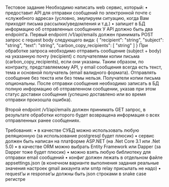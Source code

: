 Тестовое задание
Необходимо написать web сервис, который:
•	предоставит API для отправки сообщений по электронной почте с «служебного адреса» (условно, эмулируем ситуацию, когда Вам приходят письма рассылки/уведомления и т.д.)
•	запишет в БД информацию об отправленных сообщениях
У API должно быть два endpoint’а.
Первый endpoint /v1/api/emails должен принимать POST запрос с request body следующего вида:
{
  "recipient": "string",
  "subject": "string",
  "text": "string",
  "carbon_copy_recipients": [ "string" ]
}
При обработке запроса необходимо отправить сообщение (subject + body) на указанную почту (recipient) с получателями копии письма (carbon_copy_recipients), если они указаны. Таким образом, по контракту, представляемому API, у email сообщения всегда есть текст, тема и основной получатель (email валидного формата). Отправлять сообщение без текста или без темы нельзя. Получатели копии письма опциональны.
После отправки сообщения необходимо записать в БД полную информацию об отправленном сообщении, указав при этом статус доставки сообщения (успешно доставлено или во время отправки произошла ошибка).

Второй endpoint /v1/api/emails должен принимать GET запрос, в результате обработки которого будет возвращена информация о всех отправленных ранее сообщениях.

Требования:
•	в качестве СУБД можно использовать любую реляционную (за использование postgresql будет плюсик)
•	сервис должен быть написан на платформе ASP.NET (на .Net Core 3.1 или .Net 5.0)
•	в качестве ORM можно выбрать Entity Framework или Dapper (за Dapper тоже будет плюсик)
•	можно взять любую библиотеку для отправки email сообщений
•	конфиг должен лежать в отдельном файле appsettings.json (в конечном варианте выполнения задания реальные значения настроек gmail аккаунта или smtp relay присылать не надо)
•	request’ы и response’ы должны быть json строками в snake case регистре
